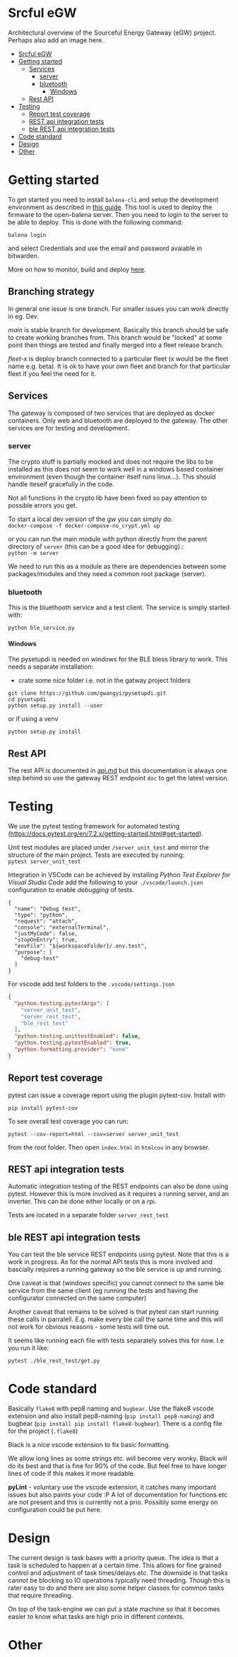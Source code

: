 # Srcful eGW

Architectural overview of the Sourceful Energy Gateway (eGW) project. Perhaps also add an image here.

- [Srcful eGW](#srcful-egw)
- [Getting started](#getting-started)
  - [Services](#services)
    - [server](#server)
    - [bluetooth](#bluetooth)
      - [Windows](#windows)
  - [Rest API](#rest-api)
- [Testing](#testing)
  - [Report test coverage](#report-test-coverage)
  - [REST api integration tests](#rest-api-integration-tests)
  - [ble REST api integration tests](#ble-rest-api-integration-tests)
- [Code standard](#code-standard)
- [Design](#design)
- [Other](#other-1)

# Getting started

To get started you need to install `balena-cli` and setup the development environment as described in [this guide](https://open-balena.pages.dev/getting-started/#install-the-balena-cli-on-the-local-machine). This tool is used to deploy the firmware to the open-balena server. Then you need to login to the server to be able to deploy. This is done with the following command:

```
balena login
```

and select Credentials and use the email and password avaiable in bitwarden.

More on how to monitor, build and deploy [here](/markdowns/balena.md).

## Branching strategy

In general one issue is one branch. For smaller issues you can work directly in eg. Dev.

_main_ is stable branch for development. Basically this branch should be safe to create working branches from. This branch would be "locked" at some point then things are tested and finally merged into a fleet release branch.

_fleet-x_ is deploy branch connected to a particular fleet (x would be the fleet name e.g. beta). It is ok to have your own fleet and branch for that particular fleet if you feel the need for it.

## Services

The gateway is composed of two services that are deployed as docker containers. Only web and bluetooth are deployed to the gateway. The other services are for testing and development.

### server

The crypto stuff is partially mocked and does not require the libs to be installed as this does not seem to work well in a windows based container environment (even though the container itself runs linux...). This should handle iteself gracefully in the code.

Not all functions in the crypto lib have been fixed so pay attention to possible errors you get.

To start a local dev version of the gw you can simply do:  
`docker-compose -f docker-compose-no_crypt.yml up`

or you can run the main module with python directly from the parent directory of `server` (this can be a good idea for debugging).:  
`python -m server`

We need to run this as a module as there are dependencies between some packages/modules and they need a common root package (server).

### bluetooth

This is the bluethooth service and a test client. The service is simply started with:

`python ble_service.py`

#### Windows

The pysetupdi is needed on windows for the BLE bless library to work. This needs a separate installation:

- crate some nice folder i.e. not in the gatway project folders

```
git clone https://github.com/gwangyi/pysetupdi.git
cd pysetupdi
python setup.py install --user
```

or if using a venv

```
python setup.py install
```

## Rest API

The rest API is documented in [api.md](/markdowns/api.md) but this documentation is always one step behind so use the gateway REST endpoint `doc` to get the latest version.

# Testing

We use the pytest testing framework for automated testing (https://docs.pytest.org/en/7.2.x/getting-started.html#get-started).

Unit test modules are placed under `/server_unit_test` and mirror the structure of the main project. Tests are executed by running:  
`pytest server_unit_test`

Integration in VSCode can be achieved by installing _Python Test Explorer for Visual Studio Code_ add the following to your `./vscode/launch.json` configuration to enable _debugging_ of tests.

```
{
  "name": "Debug test",
  "type": "python",
  "request": "attach",
  "console": "externalTerminal",
  "justMyCode": false,
  "stopOnEntry": true,
  "envFile": "${workspaceFolder}/.env.test",
  "purpose": [
    "debug-test"
  ]
}
```

For vscode add test folders to the `.vscode/settings.json`

```json
{
  "python.testing.pytestArgs": [
    "server_unit_test",
    "server_rest_test",
    "ble_rest_test"
  ],
  "python.testing.unittestEnabled": false,
  "python.testing.pytestEnabled": true,
  "python.formatting.provider": "none"
}
```

## Report test coverage

pytest can issue a coverage report using the plugin pytest-cov. Install with

```
pip install pytest-cov
```

To see overall test coverage you can run:

```
pytest --cov-report=html --cov=server server_unit_test
```

from the root folder. Then open `index.html` in `htmlcov` in any browser.

## REST api integration tests

Automatic integration testing of the REST endpoints can also be done using pytest. However this is more involved as it requires a running server, and an inverter. This can be done either locally or on a rpi.

Tests are located in a separate folder `server_rest_test`

## ble REST api integration tests

You can test the ble service REST endpoints using pytest. Note that this is a work in progress. As for the normal API tests this is more involved and bascially requires a running gateway so the ble service is up and running.

One caveat is that (windows specific) you cannot connect to the same ble service from the same client (eg running the tests and having the configurator connected on the same computer)

Another caveat that remains to be solved is that pytest can start running these calls in parralell. E.g. make every ble call the same time and this will not work for obvious reasons - some tests will time out.

It seems like running each file with tests separately solves this for now. I.e you run it like:

```
pytest ./ble_rest_test/get.py
```

# Code standard

Basically `flake8` with pep8 naming and `bugbear`. Use the flake8 vscode extension and also install pep8-naming (`pip install pep8-naming`) and bugbear (`pip install pip install flake8-bugbear`). There is a config file for the project (`.flake8`)

Black is a nice vscode extension to fix basic formatting.

We allow long lines as some strings etc. will become very wonky. Black will do its best and that is fine for 90% of the code. But feel free to have longer lines of code if this makes it more readable.

**pyLint** - voluntary use the vscode extension, it catches many important issues but also paints your code :P A lot of documentation for functions etc are not present and this is currently not a prio. Possibly some energy on configuration could be put here.

# Design

The current design is task bases with a priority queue. The idea is that a task is scheduled to happen at a certain time. This allows for fine grained control and adjustment of task times/delays etc. The downside is that tasks cannot be blocking so IO operations typically need threading. Though this is rater easy to do and there are also some helper classes for common tasks that require threading.

On top of the task-engine we can put a state machine so that it becomes easier to know what tasks are high prio in different contexts.

# Other

